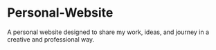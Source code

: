 # Personal-Website
A personal website designed to share my work, ideas, and journey in a creative and professional way.

